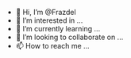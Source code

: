 - 👋 Hi, I’m @Frazdel
- 👀 I’m interested in ...
- 🌱 I’m currently learning ...
- 💞️ I’m looking to collaborate on ...
- 📫 How to reach me ...

<!---
Frazdel/Frazdel is a ✨ special ✨ repository because its `README.md` (this file) appears on your GitHub profile.
You can click the Preview link to take a look at your changes.
--->
